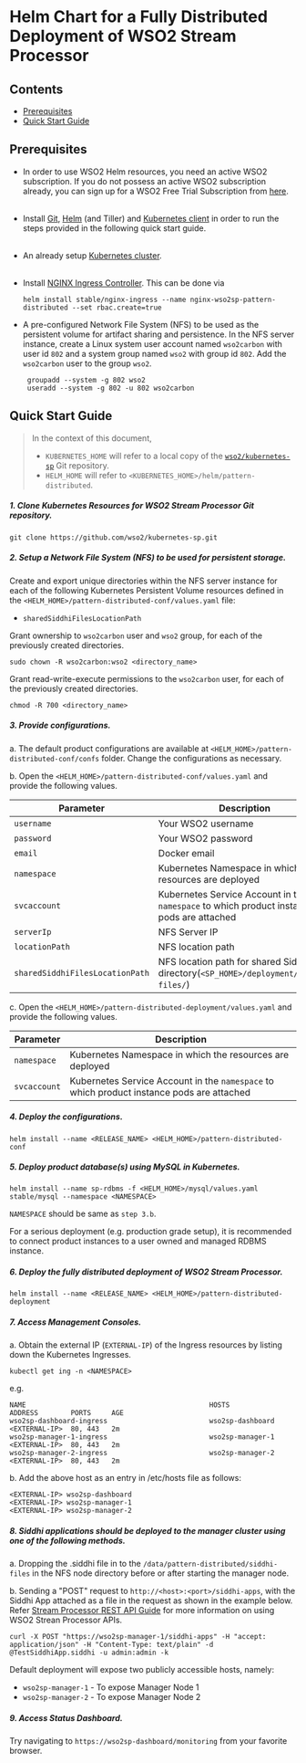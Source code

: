 # Helm Chart for a Fully Distributed Deployment of WSO2 Stream Processor

## Contents

* [Prerequisites](#prerequisites)
* [Quick Start Guide](#quick-start-guide)

## Prerequisites

* In order to use WSO2 Helm resources, you need an active WSO2 subscription. If you do not possess an active WSO2
  subscription already, you can sign up for a WSO2 Free Trial Subscription from [here](https://wso2.com/free-trial-subscription).<br><br>

* Install [Git](https://git-scm.com/book/en/v2/Getting-Started-Installing-Git), [Helm](https://github.com/kubernetes/helm/blob/master/docs/install.md)
(and Tiller) and [Kubernetes client](https://kubernetes.io/docs/tasks/tools/install-kubectl/) in order to run the 
steps provided in the following quick start guide.<br><br>

* An already setup [Kubernetes cluster](https://kubernetes.io/docs/setup/pick-right-solution/).<br><br>

* Install [NGINX Ingress Controller](https://kubernetes.github.io/ingress-nginx/deploy/). This can be done via
 
  ```
  helm install stable/nginx-ingress --name nginx-wso2sp-pattern-distributed --set rbac.create=true
  ```
  
* A pre-configured Network File System (NFS) to be used as the persistent volume for artifact sharing and persistence.
In the NFS server instance, create a Linux system user account named `wso2carbon` with user id `802` and a system group named `wso2` with group id `802`.
Add the `wso2carbon` user to the group `wso2`.

  ```
   groupadd --system -g 802 wso2
   useradd --system -g 802 -u 802 wso2carbon
  ```
  
## Quick Start Guide

>In the context of this document, <br>
>* `KUBERNETES_HOME` will refer to a local copy of the [`wso2/kubernetes-sp`](https://github.com/wso2/kubernetes-sp/)
Git repository. <br>
>* `HELM_HOME` will refer to `<KUBERNETES_HOME>/helm/pattern-distributed`. <br>

##### 1. Clone Kubernetes Resources for WSO2 Stream Processor Git repository.

  ```
  git clone https://github.com/wso2/kubernetes-sp.git
  ```
  
##### 2. Setup a Network File System (NFS) to be used for persistent storage.

Create and export unique directories within the NFS server instance for each of the following Kubernetes Persistent Volume
resources defined in the `<HELM_HOME>/pattern-distributed-conf/values.yaml` file:

* `sharedSiddhiFilesLocationPath`

Grant ownership to `wso2carbon` user and `wso2` group, for each of the previously created directories.

  ```
  sudo chown -R wso2carbon:wso2 <directory_name>
  ```

Grant read-write-execute permissions to the `wso2carbon` user, for each of the previously created directories.

  ```
  chmod -R 700 <directory_name>
  ```

##### 3. Provide configurations.

a. The default product configurations are available at `<HELM_HOME>/pattern-distributed-conf/confs` folder. Change the 
configurations as necessary.

b. Open the `<HELM_HOME>/pattern-distributed-conf/values.yaml` and provide the following values.

| Parameter                       | Description                                                                               |
|---------------------------------|-------------------------------------------------------------------------------------------|
| `username`                      | Your WSO2 username                                                                        |
| `password`                      | Your WSO2 password                                                                        |
| `email`                         | Docker email                                                                              |
| `namespace`                     | Kubernetes Namespace in which the resources are deployed                                  |
| `svcaccount`                    | Kubernetes Service Account in the `namespace` to which product instance pods are attached |
| `serverIp`                      | NFS Server IP                                                                             |
| `locationPath`                  | NFS location path                                                                         |
| `sharedSiddhiFilesLocationPath` | NFS location path for shared Siddhi file directory(`<SP_HOME>/deployment/siddhi-files/`)  |

c. Open the `<HELM_HOME>/pattern-distributed-deployment/values.yaml` and provide the following values. 
    
| Parameter                       | Description                                                                               |
|---------------------------------|-------------------------------------------------------------------------------------------|
| `namespace`                     | Kubernetes Namespace in which the resources are deployed                                  |
| `svcaccount`                    | Kubernetes Service Account in the `namespace` to which product instance pods are attached |

##### 4. Deploy the configurations.

  ```
  helm install --name <RELEASE_NAME> <HELM_HOME>/pattern-distributed-conf
  ```

##### 5. Deploy product database(s) using MySQL in Kubernetes.

  ```
  helm install --name sp-rdbms -f <HELM_HOME>/mysql/values.yaml stable/mysql --namespace <NAMESPACE>
  ```
  
  `NAMESPACE` should be same as `step 3.b`.
  
  For a serious deployment (e.g. production grade setup), it is recommended to connect product instances to a user owned and managed RDBMS instance.

##### 6. Deploy the fully distributed deployment of WSO2 Stream Processor.

  ```
  helm install --name <RELEASE_NAME> <HELM_HOME>/pattern-distributed-deployment
  ```
  
##### 7. Access Management Consoles.

a. Obtain the external IP (`EXTERNAL-IP`) of the Ingress resources by listing down the Kubernetes Ingresses.

  ```
  kubectl get ing -n <NAMESPACE>
  ```

  e.g.

  ```
  NAME                                             HOSTS                     ADDRESS        PORTS     AGE
  wso2sp-dashboard-ingress                         wso2sp-dashboard          <EXTERNAL-IP>  80, 443   2m
  wso2sp-manager-1-ingress                         wso2sp-manager-1          <EXTERNAL-IP>  80, 443   2m
  wso2sp-manager-2-ingress                         wso2sp-manager-2          <EXTERNAL-IP>  80, 443   2m
  ```

b. Add the above host as an entry in /etc/hosts file as follows:

  ```
  <EXTERNAL-IP>	wso2sp-dashboard
  <EXTERNAL-IP>	wso2sp-manager-1
  <EXTERNAL-IP>	wso2sp-manager-2
  ```

##### 8. Siddhi applications should be deployed to the manager cluster using one of the following methods.

a. Dropping the .siddhi file in to the `/data/pattern-distributed/siddhi-files` in the NFS node directory before or after starting the manager node.

b. Sending a "POST" request to `http://<host>:<port>/siddhi-apps`, with the Siddhi App attached as a file in the request as shown in the example below.
Refer [Stream Processor REST API Guide](https://docs.wso2.com/display/SP420/Stream+Processor+REST+API+Guide) for more information on using WSO2 Strean Processor APIs.

  ```
  curl -X POST "https://wso2sp-manager-1/siddhi-apps" -H "accept: application/json" -H "Content-Type: text/plain" -d @TestSiddhiApp.siddhi -u admin:admin -k
  ```

Default deployment will expose two publicly accessible hosts, namely: <br>

* `wso2sp-manager-1` - To expose Manager Node 1 <br>
* `wso2sp-manager-2` - To expose Manager Node 2 <br>

##### 9. Access Status Dashboard.

Try navigating to `https://wso2sp-dashboard/monitoring` from your favorite browser.

